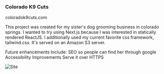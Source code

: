 ### Colorado K9 Cuts

coloradok9cuts.com

This project was created for my sister's dog grooming business in colorado springs. I wanted to try using Next.js because I was interested in statically rendered ReactJS. I additionally used my current favorite css framework, tailwind.css. It's served on an Amazon S3 server.

Future enhancements Include:
  SEO so people can find her through google
  Accessibility Improvements
  Serve it over HTTPS

![Site](https://github.com/sanyangkkun/coloradok9cuts/blob/master/static/site.png)
